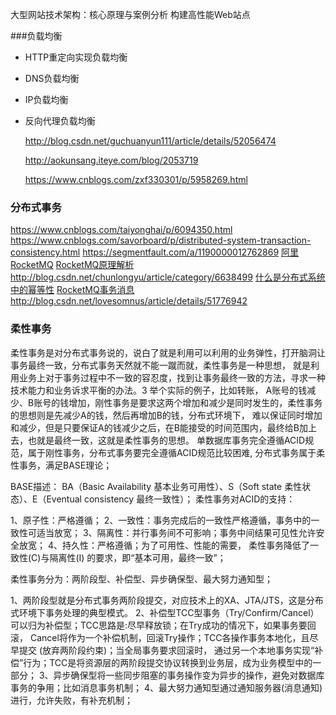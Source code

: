 

大型网站技术架构：核心原理与案例分析
构建高性能Web站点




###负载均衡

* HTTP重定向实现负载均衡

* DNS负载均衡

* IP负载均衡

* 反向代理负载均衡


    http://blog.csdn.net/guchuanyun111/article/details/52056474

    http://aokunsang.iteye.com/blog/2053719

    https://www.cnblogs.com/zxf330301/p/5958269.html


### 分布式事务

https://www.cnblogs.com/taiyonghai/p/6094350.html
https://www.cnblogs.com/savorboard/p/distributed-system-transaction-consistency.html
https://segmentfault.com/a/1190000012762869
[阿里RocketMQ](https://www.cnblogs.com/antain/p/rocketmq.html)
[RocketMQ原理解析](http://blog.csdn.net/column/details/learningrocketmq.html?&page=1)
http://blog.csdn.net/chunlongyu/article/category/6638499
[什么是分布式系统中的幂等性](https://www.cnblogs.com/leechenxiang/p/6626629.html)
[RocketMQ事务消息](http://blog.csdn.net/chunlongyu/article/details/53844393)
http://blog.csdn.net/lovesomnus/article/details/51776942

### 柔性事务
柔性事务是对分布式事务说的，说白了就是利用可以利用的业务弹性，打开脑洞让事务最终一致，分布式事务天然就不能一蹴而就，柔性事务是一种思想，
就是利用业务上对于事务过程中不一致的容忍度，找到让事务最终一致的方法，寻求一种技术能力和业务诉求平衡的办法。3
举个实际的例子，比如转账，
A账号的钱减少、B账号的钱增加，刚性事务是要求这两个增加和减少是同时发生的，柔性事务的思想则是先减少A的钱，然后再增加B的钱，分布式环境下，
难以保证同时增加和减少，但是只要保证A的钱减少之后，在B能接受的时间范围内，最终给B加上去，也就是最终一致，这就是柔性事务的思想。
单数据库事务完全遵循ACID规范，属于刚性事务，分布式事务要完全遵循ACID规范比较困难, 分布式事务属于柔性事务，满足BASE理论；

BASE描述： BA（Basic Availability 基本业务可用性）、S（Soft state 柔性状态）、E（Eventual consistency 最终一致性）；
柔性事务对ACID的支持：

1、原子性：严格遵循；
2、一致性：事务完成后的一致性严格遵循，事务中的一致性可适当放宽；
3、隔离性：并行事务间不可影响；事务中间结果可见性允许安全放宽；
4、持久性：严格遵循；为了可用性、性能的需要，
柔性事务降低了一致性(C)与隔离性(I) 的要求，即“基本可用，最终一致”；

柔性事务分为：两阶段型、补偿型、异步确保型、最大努力通知型；

1、两阶段型就是分布式事务两阶段提交，对应技术上的XA、JTA/JTS，这是分布式环境下事务处理的典型模式。
2、补偿型TCC型事务（Try/Confirm/Cancel）可以归为补偿型；TCC思路是:尽早释放锁；在Try成功的情况下，如果事务要回滚，
Cancel将作为一个补偿机制，回滚Try操作；TCC各操作事务本地化，且尽早提交 (放弃两阶段约束)；当全局事务要求回滚时，
通过另一个本地事务实现“补偿”行为；TCC是将资源层的两阶段提交协议转换到业务层，成为业务模型中的一部分；
3、异步确保型将一些同步阻塞的事务操作变为异步的操作，避免对数据库事务的争用；比如消息事务机制；
4、最大努力通知型通过通知服务器(消息通知)进行，允许失败，有补充机制；
